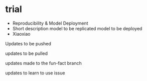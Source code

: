 # trial

- Reproducibility & Model Deployment
- Short description model to be replicated model to be deployed
- Xiaoxiao

Updates to be pushed

updates to be pulled

updates made to the fun-fact branch

updates to learn to use issue
